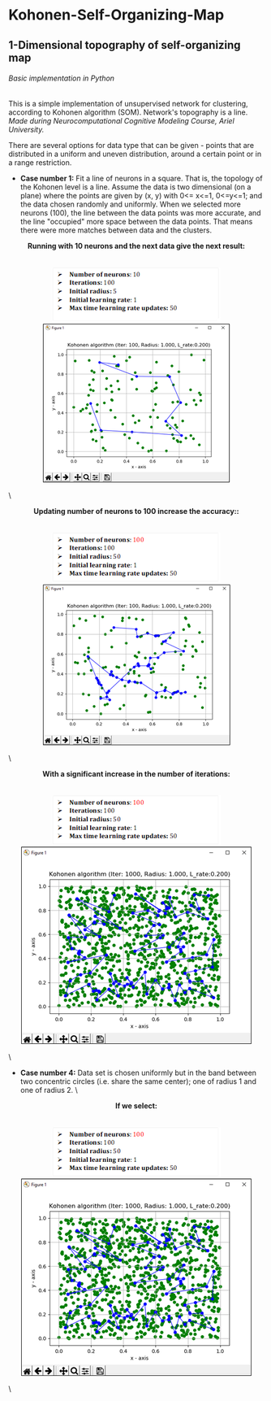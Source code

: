 # Kohonen-Self-Organizing-Map
## 1-Dimensional topography of self-organizing map
###### Basic implementation in Python
This is a simple implementation of unsupervised network for clustering, according to Kohonen algorithm (SOM). Network's topography is a line. \
*Made during Neurocomputational Cognitive Modeling Course, Ariel University.*

There are several options for data type that can be given - points that are distributed in a uniform and uneven distribution, around a certain point or in a range restriction.

- **Case number 1:**
Fit a line of neurons in a square. That is, the topology of the Kohonen level is a line. Assume the data is two dimensional (on a plane) where the points are given by (x, y) with 0<= x<=1, 0<=y<=1; and the data chosen randomly and uniformly.
When we selected more neurons (100), the line between the data points was more accurate, and the line "occupied" more space between the data points. That means there were more matches between data and the clusters.
<p align="center">
  <b>Running with 10 neurons and the next data give the next result:</b><br>
  <br><br>
  <img src=https://github.com/chenAsaraf/Kohonen-Self-Organizing-Map/blob/master/PIC/case1.1.png>
  <img src=https://github.com/chenAsaraf/Kohonen-Self-Organizing-Map/blob/master/PIC/graph.1.1.png>
</p>
\
<p align="center">
  <b>Updating number of neurons to 100 increase the accuracy::</b><br>
  <br><br>
  <img src=https://github.com/chenAsaraf/Kohonen-Self-Organizing-Map/blob/master/PIC/case1.2.png>
  <img src=https://github.com/chenAsaraf/Kohonen-Self-Organizing-Map/blob/master/PIC/graph.1.2.png>
</p>
\
<p align="center">
  <b>With a significant increase in the number of iterations:</b><br>
  <br><br>
  <img src=https://github.com/chenAsaraf/Kohonen-Self-Organizing-Map/blob/master/PIC/case1.3.png>
  <img src=https://github.com/chenAsaraf/Kohonen-Self-Organizing-Map/blob/master/PIC/graph.1.3.png>
</p>
\

- **Case number 4:**
Data set is chosen uniformly but in the band between two concentric circles (i.e. share the same center); one of radius 1 and one of radius 2.
\
<p align="center">
  <b>If we select:</b><br>
  <br><br>
  <img src=https://github.com/chenAsaraf/Kohonen-Self-Organizing-Map/blob/master/PIC/case1.3.png>
  <img src=https://github.com/chenAsaraf/Kohonen-Self-Organizing-Map/blob/master/PIC/graph.1.3.png>
</p>
\

